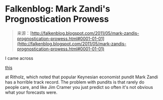 <!--yml
category: 未分类
date: 2024-05-12 20:54:24
-->

# Falkenblog: Mark Zandi's Prognostication Prowess

> 来源：[http://falkenblog.blogspot.com/2011/05/mark-zandis-prognostication-prowess.html#0001-01-01](http://falkenblog.blogspot.com/2011/05/mark-zandis-prognostication-prowess.html#0001-01-01)

I came across

[this](http://www.ritholtz.com/blog/2010/09/zandi/)

at Ritholz, which noted that popular Keynesian economist pundit Mark Zandi has a horrible track record. The problem with pundits is that rarely do people care, and like Jim Cramer you just predict so often it's not obvious what your forecasts were.
